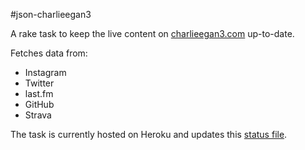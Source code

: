 #json-charlieegan3

A rake task to keep the live content on 
[charlieegan3.com](http://charlieegan3.com) up-to-date.

Fetches data from:

* Instagram
* Twitter
* last.fm
* GitHub
* Strava

The task is currently hosted on Heroku and updates this 
[status file](https://s3.amazonaws.com/charlieegan3/status.json).
